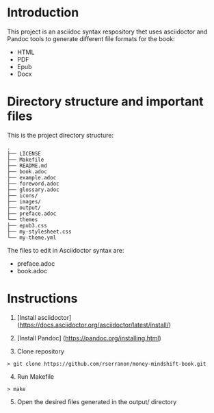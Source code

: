 # Introduction

This project is an asciidoc syntax respository thet uses asciidoctor and Pandoc tools to generate different file formats for the book:
* HTML
* PDF
* Epub
* Docx

# Directory structure and important files

This is the project directory structure:
```
.
├── LICENSE
├── Makefile
├── README.md
├── book.adoc
├── example.adoc
├── foreword.adoc
├── glossary.adoc
├── icons/
├── images/
├── output/
├── preface.adoc
└── themes
├── epub3.css
├── my-stylesheet.css
└── my-theme.yml
```


The files to edit in Asciidoctor syntax are:
* preface.adoc 
* book.adoc


# Instructions

1. [Install asciidoctor] (https://docs.asciidoctor.org/asciidoctor/latest/install/)


2. [Install Pandoc] (https://pandoc.org/installing.html)

3. Clone repository

```shell
> git clone https://github.com/rserranon/money-mindshift-book.git
```

4. Run Makefile
```
> make
```

5. Open the desired files generated in the output/ directory

